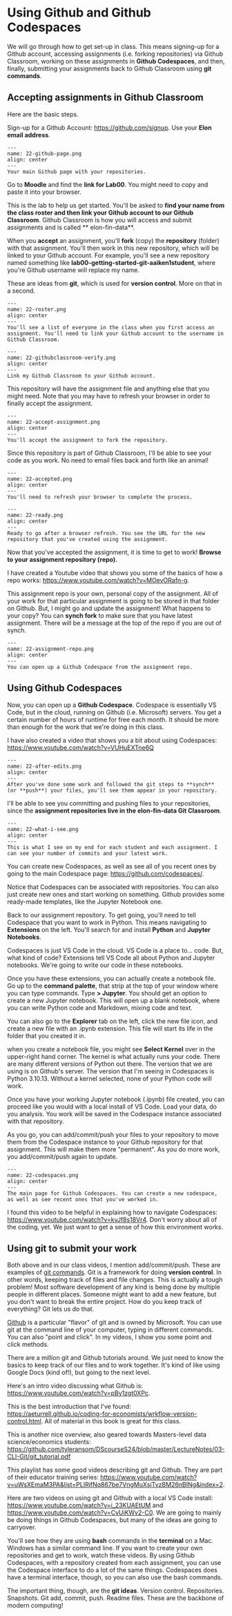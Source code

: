 # Using Github and Github Codespaces

We will go through how to get set-up in class. This means signing-up for a Github account, accessing assignments (i.e. forking repositories) via Github Classroom, working on these assignments in **Github Codespaces**, and then, finally, submitting your assignments back to Github Classroom using **git commands**. 


## Accepting assignments in Github Classroom

Here are the basic steps.

Sign-up for a Github Account: <https://github.com/signup>. Use your **Elon email address**. 

```{figure} ../images/22-github-page.png
---
name: 22-github-page.png
align: center
---
Your main Github page with your repositories.
```

Go to **Moodle** and find the **link for Lab00**. You might need to copy and paste it into your browser. 

This is the lab to help us get started. You'll be asked to **find your name from the class roster and then link your Github account to our Github Classroom**. Github Classroom is how you will access and submit assignments and is called ** elon-fin-data**. 
   
When you **accept** an assignment, you'll **fork** (copy) the **repository** (folder) with that assignment. You'll then work in this new repository, which will be linked to your Github account. For example, you'll see a new repository named something like **lab00-getting-started-git-aaiken1student**, where you're Github username will replace my name.

These are ideas from **git**, which is used for **version control**. More on that in a second.

```{figure} ../images/22-roster.png
---
name: 22-roster.png
align: center
---
You'll see a list of everyone in the class when you first access an assignment. You'll need to link your Github account to the username in Github Classroom.
```

```{figure} ../images/22-githubclassroom-verify.png
---
name: 22-githubclassroom-verify.png
align: center
---
Link my Github Classroom to your Github account.
```

This repository will have the assignment file and anything else that you might need. Note that you may have to refresh your browser in order to finally accept the assignment.


```{figure} ../images/22-accept-assignment.png
---
name: 22-accept-assignment.png
align: center
---
You'll accept the assignment to fork the repository.
```

Since this repository is part of Github Classroom, I'll be able to see your code as you work. No need to email files back and forth like an animal!

```{figure} ../images/22-accepted.png
---
name: 22-accepted.png
align: center
---
You'll need to refresh your browser to complete the process.
```

```{figure} ../images/22-ready.png
---
name: 22-ready.png
align: center
---
Ready to go after a browser refresh. You see the URL for the new repository that you've created using the assignment. 
```

Now that you've accepted the assignment, it is time to get to work! **Browse to your assignment repository (repo).** 

I have created a Youtube video that shows you some of the basics of how a repo works: <https://www.youtube.com/watch?v=MOevORafn-g>.
  
This assignment repo is your own, personal copy of the assignment. All of your work for that particular assignment is going to be stored in that folder on Github. But, I might go and update the assignment! What happens to your copy? You can **synch fork** to make sure that you have latest assignment. There will be a message at the top of the repo if you are out of synch. 
  

```{figure} ../images/22-assignment-repo.png
---
name: 22-assignment-repo.png
align: center
---
You can open up a Github Codespace from the assignment repo.
```

## Using Github Codespaces


Now, you can open up a **Github Codespace**. Codespace is essentially VS Code, but in the cloud, running on Github (i.e. Microsoft) servers. You get a certain number of hours of runtime for free each month. It should be more than enough for the work that we're doing in this class.

I have also created a video that shows you a bit about using Codespaces: <https://www.youtube.com/watch?v=VUHuEXTne6Q>

```{figure} ../images/22-after-edits.png
---
name: 22-after-edits.png
align: center
---
After you've done some work and followed the git steps to **synch** (or **push**) your files, you'll see them appear in your repository.
```

I'll be able to see you committing and pushing files to your repositories, since the **assignment repositories live in the elon-fin-data Git Classroom**.

```{figure} ../images/22-what-i-see.png
---
name: 22-what-i-see.png
align: center
---
This is what I see on my end for each student and each assignment. I can see your number of commits and your latest work. 
```

You can create new Codespaces, as well as see all of you recent ones by going to the main Codespace page: <https://github.com/codespaces/>.

Notice that Codespaces can be associated with repositories. You can also just create new ones and start working on something. Github provides some ready-made templates, like the Jupyter Notebook one.

Back to our assignment repository. To get going, you'll need to tell Codespace that you want to work in Python. This means navigating to **Extensions** on the left. You'll search for and install **Python** and **Jupyter Notebooks**.

Codespaces is just VS Code in the cloud. VS Code is a place to... code. But, what kind of code? Extensions tell VS Code all about Python and Jupyter notebooks. We're going to write our code in these notebooks.

Once you have these extensions, you can actually create a notebook file. Go up to the **command palette**, that strip at the top of your window where you can type commands. Type **> Jupyter**. You should get an option to create a new Jupyter notebook. This will open up a blank notebook, where you can write Python code and Markdown, mixing code and text.

You can also go to the **Explorer** tab on the left, click the new file icon, and create a new file with an .ipynb extension. This file will start its life in the folder that you created it in.

when you create a notebook file, you might see **Select Kernel** over in the upper-right hand corner. The kernel is what actually runs your code. There are many different versions of Python out there. The version that we are using is on Github's server. The version that I'm seeing in Codespaces is Python 3.10.13. Without a kernel selected, none of your Python code will work.

Once you have your working Jupyter notebook (.ipynb) file created, you can proceed like you would with a local install of VS Code. Load your data, do you analysis. You work will be saved in the Codespace instance associated with that repository. 

As you go, you can add/commit/push your files to your repository to move them from the Codespace instance to your Github repository for that assignment. This will make them more "permanent". As you do more work, you add/commit/push again to update.

```{figure} ../images/22-codespaces.png
---
name: 22-codespaces.png
align: center
---
The main page for Github Codespaces. You can create a new codespace, as well as see recent ones that you've worked in.
```

I found this video to be helpful in explaining how to navigate Codespaces: <https://www.youtube.com/watch?v=kvJf8s18Vr4>. Don't worry about all of the coding, yet. We just want to get a sense of how this environment works.


## Using git to submit your work

Both above and in our class videos, I mention add/commit/push. These are examples of [git commands](https://code.visualstudio.com/docs/sourcecontrol/intro-to-git). Git is a framework for doing **version control**. In other words, keeping track of files and file changes. This is actually a tough problem! Most software development of any kind is being done by multiple people in different places. Someone might want to add a new feature, but you don't want to break the entire project. How do you keep track of everything? Git lets us do that.

[Github](https://code.visualstudio.com/docs/sourcecontrol/github) is a particular "flavor" of git and is owned by Microsoft. You can use git at the command line of your computer, typing in different commands. You can also "point and click". In my videos, I show you some point and click methods.

There are a million git and Github tutorials around. We just need to know the basics to keep track of our files and to work together. It's kind of like using Google Docs (kind of!), but going to the next level.

Here's an intro video discussing what Github is: <https://www.youtube.com/watch?v=pBy1zgt0XPc>. 

This is the best introduction that I've found: <https://aeturrell.github.io/coding-for-economists/wrkflow-version-control.html>. All of material in this book is great for this class.

This is another nice overview, also geared towards Masters-level data science/economics students: <https://github.com/tyleransom/DScourseS24/blob/master/LectureNotes/03-CLI-Git/git_tutorial.pdf>

This playlist has some good videos describing git and Github. They are part of their educator training series: <https://www.youtube.com/watch?v=uWsXEmaM3PA&list=PLIRjfNq867be7VngMuXsjTvzBM26nBINg&index=2>. 

Here are two videos on using git and Github with a local VS Code install: <https://www.youtube.com/watch?v=i_23KUAEtUM> and <https://www.youtube.com/watch?v=CvUiKWv2-C0>. We are going to mainly be doing things in Github Codespaces, but many of the ideas are going to carryover. 

You'll see how they are using **bash** commands in the **terminal** on a Mac. Windows has a similar command line. If you want to create your own repositories and get to work, watch these videos. By using Github Codespaces, with a repository created from each assignment, you can use the Codespace interface to do a lot of the same things. Codespaces does have a terminal interface, though, so you can also use the bash commands.

The important thing, though, are the **git ideas**. Version control. Repositories. Snapshots. Git add, commit, push. Readme files. These are the backbone of modern computing!

